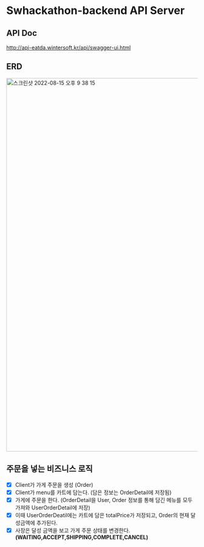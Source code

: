 # Swhackathon-backend API Server

## API Doc
http://api-eatda.wintersoft.kr/api/swagger-ui.html

## ERD

<img width="983" alt="스크린샷 2022-08-15 오후 9 38 15" src="https://user-images.githubusercontent.com/79779676/185534395-65952145-55dc-4022-b72e-71a133b722e1.png">

## 주문을 넣는 비즈니스 로직

- [X] Client가 가게 주문을 생성 (Order)
- [X] Client가 menu를 카트에 담는다. (담은 정보는 OrderDetail에 저장됨)
- [X] 가게에 주문을 한다. (OrderDetail을 User, Order 정보를 통해 담긴 메뉴를 모두 가져와 UserOrderDetail에 저장)
- [X] 이때 UserOrderDeatil에는 카트에 담은 totalPrice가 저장되고, Order의 현재 달성금액에 추가된다.
- [X] 사장은 달성 금액을 보고 가게 주문 상태를 변경한다. **(WAITING,ACCEPT,SHIPPING,COMPLETE,CANCEL)**
